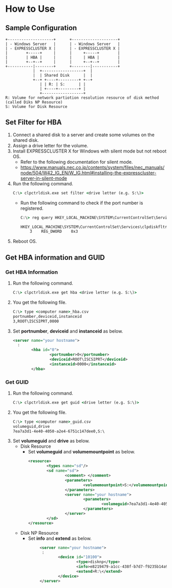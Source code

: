 # How to Use

## Sample Configuration
```
+--------------------+      +--------------------+
| - Windows Server   |      | - Windows Server   |
| - EXPRESSCLUSTER X |      | - EXPRESSCLUSTER X |
|        +-----+     |      |     +-----+        |
|        | HBA |     |      |     | HBA |        |
|        +--+--+     |      |     +--+--+        |
+-----------|--------+      +--------|-----------+
            |  +------------------+  |
            |  | Shared Disk      |  |
            +--+ +----+---------+ +--+
               | | R: | S:      | |
               | +----+---------+ |
               +------------------+
R: Volume for network partiotion resolution resource of disk method (called Diks NP Resource)
S: Volume for Disk Resource
```

## Set Filter for HBA
1. Connect a shared disk to a server and create some volumes on the shared disk. 
1. Assign a drive letter for the volume.
1. Install EXPRESSCLUSTER X for Windows with silent mode but not reboot OS.
   - Refer to the following documentation for silent mode.
    - https://www.manuals.nec.co.jp/contents/system/files/nec_manuals/node/504/W42_IG_EN/W_IG.html#installing-the-expresscluster-server-in-silent-mode 
1. Run the following command.
   ```bat
   C:\> clpctrldisk.exe set filter <drive letter (e.g. S:\)>
   ```
   - Run the following command to check if the port number is registered.
     ```bat
     C:\> reg query HKEY_LOCAL_MACHINE\SYSTEM\CurrentControlSet\Services\clpdiskfltr\HBAPortList
     
     HKEY_LOCAL_MACHINE\SYSTEM\CurrentControlSet\Services\clpdiskfltr\HBAPortList
         3    REG_DWORD    0x3
     ```
1. Reboot OS.

## Get HBA information and GUID
### Get HBA Information
1. Run the following command.
   ```bat
   C:\> clpctrldisk.exe get hba <drive letter (e.g. S:\)>
   ```
1. You get the following file.
   ```bat
   C:\> type <computer name>_hba.csv
   portnumber,deviceid,instanceid
   3,ROOT\ISCSIPRT,0000
   ```
1. Set **portnumber**, **deviceid** and **instanceid** as below.
   ```xml
   <server name="your hostname">
     :
           <hba id="0">
                   <portnumber>0</portnumber>
                   <deviceid>ROOT\ISCSIPRT</deviceid>
                   <instanceid>0000</instanceid>
           </hba>
   ```

### Get GUID
1. Run the following command.
   ```bat
   C:\> clpctrldisk.exe get guid <drive letter (e.g. S:\)>
   ```
1. You get the following file.
   ```bat
   C:\> type <computer name>_guid.csv
   volumeguid,drive
   7ea7a3d1-4e40-4050-a2e4-6751c147dee0,S:\
   ```
1. Set **volumeguid** and **drive** as below.
   - Disk Resource
     - Set **volumeguid** and **volumemountpoint** as below.
       ```xml
       <resource>
               <types name="sd"/>
               <sd name="sd">
                       <comment> </comment>
                       <parameters>
                               <volumemountpoint>S:</volumemountpoint>
                       </parameters>
                       <server name="your hostname">
                               <parameters>
                                       <volumeguid>7ea7a3d1-4e40-4050-a2e4-6751c147dee0</volumeguid>
                               </parameters>
                       </server>
               </sd>
       </resource>
       ```
   - Disk NP Resource
     - Set **info** and **extend** as below.
       ```xml
            <server name="your hostname">
             :
                    <device id="10100">
                            <type>disknp</type>
                            <info>e8219479-a1cc-438f-b7d7-f9235b14a9b4</info>
                            <extend>R:\</extend>
                    </device>
            </server>
       ```